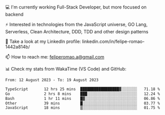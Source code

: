 💻 I'm currently working Full-Stack Developer, but more focused on backend

⚡ Interested in technologies from the JavaScript universe, GO Lang, Serverless, Clean Architecture, DDD, TDD and other design patterns

👥 Take a look at my LinkedIn profile: linkedin.com/in/felipe-romao-1442a814b/

📫 How to reach me: feliperomao.a@gmail.com

📊 Check my stats from WakaTime (VS Code) and GitHub:

<!--START_SECTION:waka-->

```txt
From: 12 August 2023 - To: 19 August 2023

TypeScript       12 hrs 25 mins  █████████████████▓░░░░░░░   71.18 %
Go               2 hrs 8 mins    ███░░░░░░░░░░░░░░░░░░░░░░   12.24 %
Bash             1 hr 11 mins    █▓░░░░░░░░░░░░░░░░░░░░░░░   06.86 %
Other            39 mins         █░░░░░░░░░░░░░░░░░░░░░░░░   03.77 %
JavaScript       18 mins         ▒░░░░░░░░░░░░░░░░░░░░░░░░   01.75 %
```

<!--END_SECTION:waka-->
